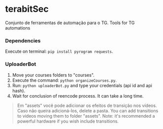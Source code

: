 # terabitSec

Conjunto de ferramentas de automação para o TG.
Tools for TG automations

### Dependencies

Execute on terminal: `pip install pyrogram requests`. 

### UploaderBot

1) Move your courses folders to "courses".
2) Execute the command: `python organizeCourses.py`.
3) Run: `python uploaderBot.py` and type your credentials (api id and api hash).
4) Wait for conclusion of reencode process. It can take a long time.

>Em "assets" você pode adicionar os efeitos de transição nos vídeos. Caso não queira adicioná-los, delete a pasta.
>You can add transitions to videos moving them to folder "assets".
>Note: it's recommended a powerful hardware if you wish include transitions.
